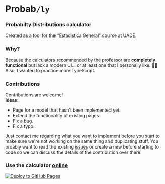 # Probab`/ly`

### Probabilty Distributions calculator

Created as a tool for the "Estadistica General" course at UADE.

### Why?

Because the calculators recommended by the professor are **completely functional**
but lack a modern UI... or at least one that I personally like. 🤷‍♂️  
Also, I wanted to practice more TypeScript.

### Contributions

Contributions are welcome!  
**Ideas**:

-   Page for a model that hasn't been implemented yet.
-   Extend the functionality of existing pages.
-   Fix a bug.
-   Fix a typo.

Just contact me regarding what you want to implement before you start to make sure we're not working on the same thing and duplicating stuff.
You proably want to read the existing [issues](https://github.com/diegoasanch/probably/issues)
or create a new before starting to code so we can discuss the details of the contribution over there.

### Use the calculator [online](https://diegoasanch.github.io/probably/)

[![Deploy to GitHub Pages](https://github.com/diegoasanch/probably/actions/workflows/deploy.yml/badge.svg)](https://github.com/diegoasanch/probably/actions/workflows/deploy.yml)
